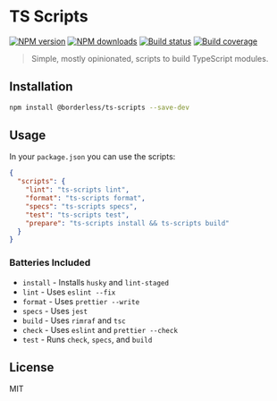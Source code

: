 # TS Scripts

[![NPM version][npm-image]][npm-url]
[![NPM downloads][downloads-image]][downloads-url]
[![Build status][build-image]][build-url]
[![Build coverage][coverage-image]][coverage-url]

> Simple, mostly opinionated, scripts to build TypeScript modules.

## Installation

```sh
npm install @borderless/ts-scripts --save-dev
```

## Usage

In your `package.json` you can use the scripts:

```json
{
  "scripts": {
    "lint": "ts-scripts lint",
    "format": "ts-scripts format",
    "specs": "ts-scripts specs",
    "test": "ts-scripts test",
    "prepare": "ts-scripts install && ts-scripts build"
  }
}
```

### Batteries Included

- `install` - Installs `husky` and `lint-staged`
- `lint` - Uses `eslint --fix`
- `format` - Uses `prettier --write`
- `specs` - Uses `jest`
- `build` - Uses `rimraf` and `tsc`
- `check` - Uses `eslint` and `prettier --check`
- `test` - Runs `check`, `specs`, and `build`

## License

MIT

[npm-image]: https://img.shields.io/npm/v/@borderless/ts-scripts
[npm-url]: https://npmjs.org/package/@borderless/ts-scripts
[downloads-image]: https://img.shields.io/npm/dm/@borderless/ts-scripts
[downloads-url]: https://npmjs.org/package/@borderless/ts-scripts
[build-image]: https://img.shields.io/github/workflow/status/borderless/ts-scripts/CI/main
[build-url]: https://github.com/borderless/ts-scripts/actions/workflows/ci.yml?query=branch%3Amain
[coverage-image]: https://img.shields.io/codecov/c/gh/borderless/ts-scripts
[coverage-url]: https://codecov.io/gh/borderless/ts-scripts

